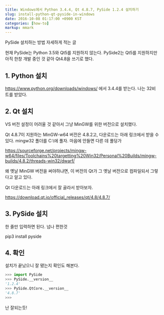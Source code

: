 ```yaml
---
title: Windows에서 Python 3.4.4, Qt 4.8.7, PySide 1.2.4 설치하기
slug: install-python-qt-pyside-in-windows
date: 2016-10-08 01:17:00 +0900 KST
categories: [how-to]
markup: mmark
---
```


PySide 설치하는 방법 자세하게 적는 글

현재 PySide는 Python 3.5와 Qt5를 지원하지 않는다.
PySide2는 Qt5를 지원하지만 아직 한창 개발 중인 것 같아 Qt4.8을 쓰기로 했다.

## 1. Python 설치

<https://www.python.org/downloads/windows/> 에서 3.4.4를 받는다. 나는 32비트를 받았다.

## 2. Qt 설치

VS 버전 설정이 어려울 것 같아서 그냥 MinGW를 위한 버전으로 설치했다.

Qt 4.8.7이 지원하는 MinGW-w64 버전은 4.8.2고, 다운로드는 아래 링크에서 받을 수 있다.
mingw32 폴더를 C:\에 풀자. 마음에 안들면 다른 데 풀덩가

<https://sourceforge.net/projects/mingw-w64/files/Toolchains%20targetting%20Win32/Personal%20Builds/mingw-builds/4.8.2/threads-win32/dwarf/>

왜 옛날 MinGW 버전을 써야하냐면, 이 버전의 Qt가 그 옛날 버전으로 컴파일되서 그렇다고 알고 있다.

Qt 다운로드는 아래 링크에서 잘 골라서 받아보자.

<https://download.qt.io/official_releases/qt/4.8/4.8.7/>

## 3. PySide 설치

한 줄만 입력하면 된다. 넘나 편한것

pip3 install pyside

## 4. 확인

설치가 끝났으니 잘 됐는지 확인도 해본다.

```python
>>> import PySide
>>> PySide.__version__
'1.2.4'
>>> PySide.QtCore.__version__
'4.8.7'
>>> 
```

난 잘되는듯!
